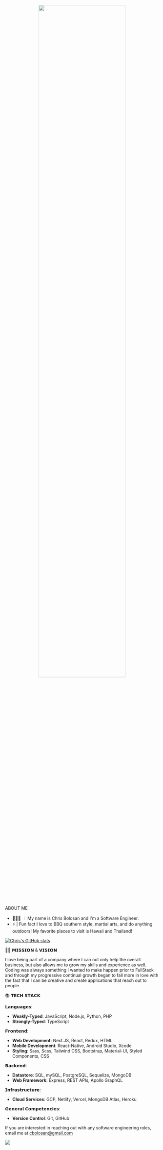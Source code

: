 <div align="center">
<img  src="https://svg-banners.vercel.app/api?type=luminance&text1=howdy👋&width=800&height=400" align="center" style="width: 75%" />
</div>

ABOUT ME
- 👩🏻‍💻 ︱ My name is Chris Bolosan and I'm a Software Engineer.
- ⚡ | Fun fact I love to BBQ southern style, martial arts, and do anything outdoors! My favorite places to visit is Hawaii and Thailand!

[![Chris's GitHub stats](https://github-readme-stats.vercel.app/api?username=chrisbolosan&theme=midnight-purple&show_icons=true&custom_title=Chris'+Cool+Stats)](https://github.com/chrisbolosan/github-readme-stats)
<br/>

🙌🏼 𝗠𝗜𝗦𝗦𝗜𝗢𝗡 & 𝗩𝗜𝗦𝗜𝗢𝗡

 I love being part of a company where I can not only help the overall business, but also allows me to grow my skills and experience as well. Coding was always something I wanted to make happen prior to FullStack and through my progressive continual growth began to fall more in love with the fact that I can be creative and create applications that reach out to people.
 
📚 𝗧𝗘𝗖𝗛 𝗦𝗧𝗔𝗖𝗞

𝗟𝗮𝗻𝗴𝘂𝗮𝗴𝗲𝘀:

- **Weakly-Typed**: JavaScript, Node.js, Python, PHP
- **Strongly-Typed**: TypeScript

𝗙𝗿𝗼𝗻𝘁𝗲𝗻𝗱:

- **Web Development**: Next.JS, React, Redux, HTML
- **Mobile Development**: React-Native, Android Studio, Xcode
- **Styling**: Sass, Scss, Tailwind CSS, Bootstrap, Material-UI, Styled Components, CSS

𝗕𝗮𝗰𝗸𝗲𝗻𝗱:

- **Datastore**: SQL, mySQL, PostgreSQL, Sequelize, MongoDB
- **Web Framework**: Express, REST APIs, Apollo GraphQL

𝗜𝗻𝗳𝗿𝗮𝘀𝘁𝗿𝘂𝗰𝘁𝘂𝗿𝗲:

- **Cloud Services**:  GCP, Netlify, Vercel, MongoDB Atlas, Heroku

𝗚𝗲𝗻𝗲𝗿𝗮𝗹 𝗖𝗼𝗺𝗽𝗲𝘁𝗲𝗻𝗰𝗶𝗲𝘀:

- **Version Control**: Git, GitHub
<!-- - **Unit Testing**: Jasmine, Jest, Mocha -->

If you are interested in reaching out with any software engineering roles, email me at cbolosan@gmail.com

![](https://komarev.com/ghpvc/?username=your-chrisbolosan&color=blueviolet&style=plastic)








